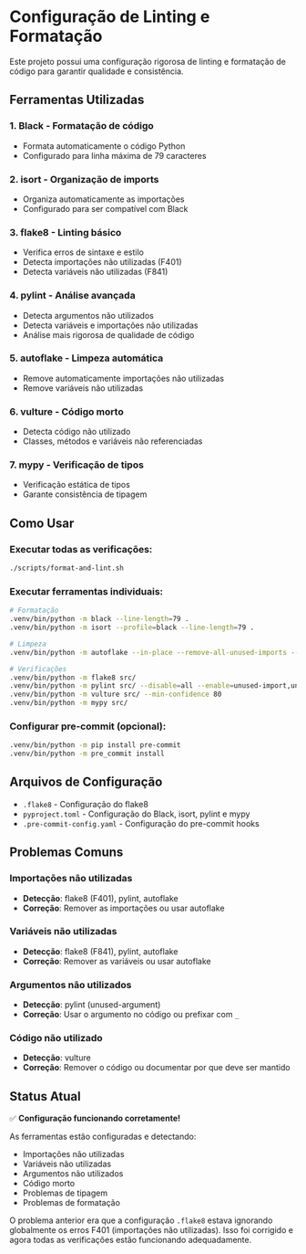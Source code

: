 # Configuração de Linting e Formatação

Este projeto possui uma configuração rigorosa de linting e formatação de código para garantir qualidade e consistência.

## Ferramentas Utilizadas

### 1. **Black** - Formatação de código
- Formata automaticamente o código Python
- Configurado para linha máxima de 79 caracteres

### 2. **isort** - Organização de imports
- Organiza automaticamente as importações
- Configurado para ser compatível com Black

### 3. **flake8** - Linting básico
- Verifica erros de sintaxe e estilo
- Detecta importações não utilizadas (F401)
- Detecta variáveis não utilizadas (F841)

### 4. **pylint** - Análise avançada
- Detecta argumentos não utilizados
- Detecta variáveis e importações não utilizadas
- Análise mais rigorosa de qualidade de código

### 5. **autoflake** - Limpeza automática
- Remove automaticamente importações não utilizadas
- Remove variáveis não utilizadas

### 6. **vulture** - Código morto
- Detecta código não utilizado
- Classes, métodos e variáveis não referenciadas

### 7. **mypy** - Verificação de tipos
- Verificação estática de tipos
- Garante consistência de tipagem

## Como Usar

### Executar todas as verificações:
```bash
./scripts/format-and-lint.sh
```

### Executar ferramentas individuais:

```bash
# Formatação
.venv/bin/python -m black --line-length=79 .
.venv/bin/python -m isort --profile=black --line-length=79 .

# Limpeza
.venv/bin/python -m autoflake --in-place --remove-all-unused-imports --remove-unused-variables --recursive src/

# Verificações
.venv/bin/python -m flake8 src/
.venv/bin/python -m pylint src/ --disable=all --enable=unused-import,unused-variable,unused-argument --reports=no
.venv/bin/python -m vulture src/ --min-confidence 80
.venv/bin/python -m mypy src/
```

### Configurar pre-commit (opcional):
```bash
.venv/bin/python -m pip install pre-commit
.venv/bin/python -m pre_commit install
```

## Arquivos de Configuração

- `.flake8` - Configuração do flake8
- `pyproject.toml` - Configuração do Black, isort, pylint e mypy
- `.pre-commit-config.yaml` - Configuração do pre-commit hooks

## Problemas Comuns

### Importações não utilizadas
- **Detecção**: flake8 (F401), pylint, autoflake
- **Correção**: Remover as importações ou usar autoflake

### Variáveis não utilizadas
- **Detecção**: flake8 (F841), pylint, autoflake
- **Correção**: Remover as variáveis ou usar autoflake

### Argumentos não utilizados
- **Detecção**: pylint (unused-argument)
- **Correção**: Usar o argumento no código ou prefixar com `_`

### Código não utilizado
- **Detecção**: vulture
- **Correção**: Remover o código ou documentar por que deve ser mantido

## Status Atual

✅ **Configuração funcionando corretamente!**

As ferramentas estão configuradas e detectando:
- Importações não utilizadas
- Variáveis não utilizadas
- Argumentos não utilizados
- Código morto
- Problemas de tipagem
- Problemas de formatação

O problema anterior era que a configuração `.flake8` estava ignorando globalmente os erros F401 (importações não utilizadas). Isso foi corrigido e agora todas as verificações estão funcionando adequadamente.
